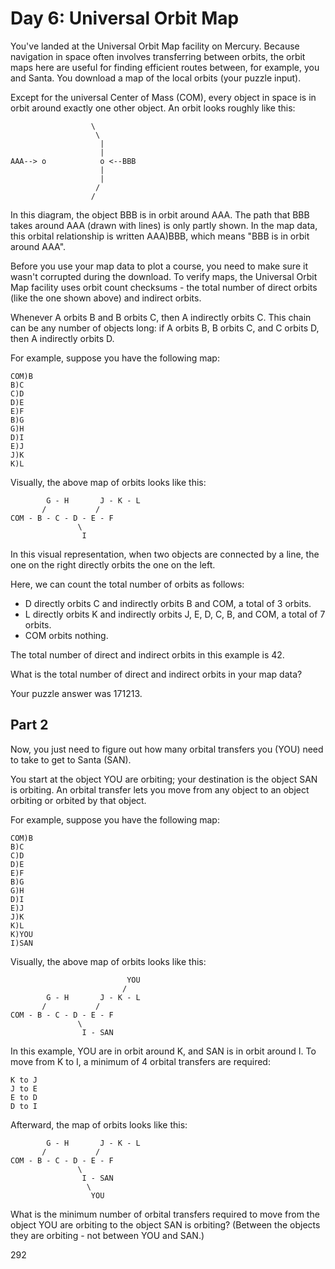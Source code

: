 # Day 6: Universal Orbit Map

You've landed at the Universal Orbit Map facility on Mercury. Because navigation in space often involves transferring between orbits, the orbit maps here are useful for finding efficient routes between, for example, you and Santa. You download a map of the local orbits (your puzzle input).

Except for the universal Center of Mass (COM), every object in space is in orbit around exactly one other object. An orbit looks roughly like this:

```
                  \
                   \
                    |
                    |
AAA--> o            o <--BBB
                    |
                    |
                   /
                  /
```
In this diagram, the object BBB is in orbit around AAA. The path that BBB takes around AAA (drawn with lines) is only partly shown. In the map data, this orbital relationship is written AAA)BBB, which means "BBB is in orbit around AAA".

Before you use your map data to plot a course, you need to make sure it wasn't corrupted during the download. To verify maps, the Universal Orbit Map facility uses orbit count checksums - the total number of direct orbits (like the one shown above) and indirect orbits.

Whenever A orbits B and B orbits C, then A indirectly orbits C. This chain can be any number of objects long: if A orbits B, B orbits C, and C orbits D, then A indirectly orbits D.

For example, suppose you have the following map:

```
COM)B
B)C
C)D
D)E
E)F
B)G
G)H
D)I
E)J
J)K
K)L
```
Visually, the above map of orbits looks like this:

```
        G - H       J - K - L
       /           /
COM - B - C - D - E - F
               \
                I

```
In this visual representation, when two objects are connected by a line, the one on the right directly orbits the one on the left.

Here, we can count the total number of orbits as follows:

- D directly orbits C and indirectly orbits B and COM, a total of 3 orbits.
- L directly orbits K and indirectly orbits J, E, D, C, B, and COM, a total of 7 orbits.
- COM orbits nothing.

The total number of direct and indirect orbits in this example is 42.

What is the total number of direct and indirect orbits in your map data?

Your puzzle answer was 171213.

## Part 2

Now, you just need to figure out how many orbital transfers you (YOU) need to take to get to Santa (SAN).

You start at the object YOU are orbiting; your destination is the object SAN is orbiting. An orbital transfer lets you move from any object to an object orbiting or orbited by that object.

For example, suppose you have the following map:

```
COM)B
B)C
C)D
D)E
E)F
B)G
G)H
D)I
E)J
J)K
K)L
K)YOU
I)SAN
```

Visually, the above map of orbits looks like this:

```
                          YOU
                         /
        G - H       J - K - L
       /           /
COM - B - C - D - E - F
               \
                I - SAN
```

In this example, YOU are in orbit around K, and SAN is in orbit around I. To move from K to I, a minimum of 4 orbital transfers are required:

```
K to J
J to E
E to D
D to I
```

Afterward, the map of orbits looks like this:

```
        G - H       J - K - L
       /           /
COM - B - C - D - E - F
               \
                I - SAN
                 \
                  YOU
```

What is the minimum number of orbital transfers required to move from the object YOU are orbiting to the object SAN is orbiting? (Between the objects they are orbiting - not between YOU and SAN.)

292
